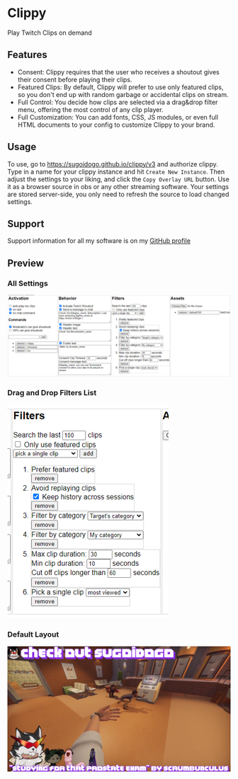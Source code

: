 # Clippy
Play Twitch Clips on demand
## Features
- Consent: Clippy requires that the user who receives a shoutout gives their consent before playing their clips.
- Featured Clips: By default, Clippy will prefer to use only featured clips, so you don't end up with random garbage or accidental clips on stream.
- Full Control: You decide how clips are selected via a drag&drop filter menu, offering the most control of any clip player.
- Full Customization: You can add fonts, CSS, JS modules, or even full HTML documents to your config to customize Clippy to your brand.
## Usage
To use, go to https://sugoidogo.github.io/clippy/v3 and authorize clippy.
Type in a name for your clippy instance and hit `Create New Instance`.
Then adjust the settings to your liking, and click the `Copy Overlay URL` button.
Use it as a browser source in obs or any other streaming software.
Your settings are stored server-side, you only need to refresh the source to load changed settings.
## Support
Support information for all my software is on my [GitHub profile](https://github.com/sugoidogo)
## Preview
### All Settings
![](clippy-settings-preview.png)
### Drag and Drop Filters List
![](clippy-filters-demo.gif)
### Default Layout
![](clippy-shoutout-preview.png)
